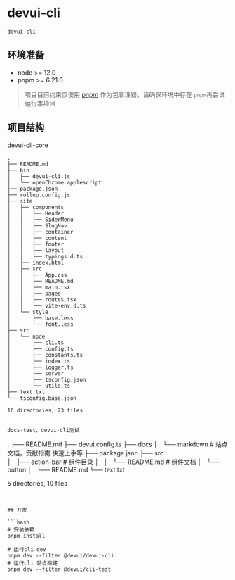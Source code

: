 # devui-cli

`devui-cli`

## 环境准备

- node >= 12.0
- pnpm >= 6.21.0

> 项目目前约束仅使用 [pnpm](https://pnpm.io/zh/) 作为包管理器，请确保环境中存在 `pnpm`再尝试运行本项目

## 项目结构
devui-cli-core
```
.
├── README.md
├── bin
│   ├── devui-cli.js
│   └── openChrome.applescript
├── package.json
├── rollup.config.js
├── site                
│   ├── components
│   │   ├── Header
│   │   ├── SiderMenu
│   │   ├── SlugNav
│   │   ├── container
│   │   ├── content
│   │   ├── footer
│   │   ├── layout
│   │   └── typings.d.ts
│   ├── index.html
│   ├── src
│   │   ├── App.css
│   │   ├── README.md
│   │   ├── main.tsx
│   │   ├── pages
│   │   ├── routes.tsx
│   │   └── vite-env.d.ts
│   └── style
│       ├── base.less
│       └── font.less
├── src
│   └── node
│       ├── cli.ts
│       ├── config.ts
│       ├── constants.ts
│       ├── index.ts
│       ├── logger.ts
│       ├── server
│       ├── tsconfig.json
│       └── utils.ts
├── text.txt
└── tsconfig.base.json

16 directories, 23 files

```
```

docs-test，devui-cli测试
```
.
├── README.md
├── devui.config.ts
├── docs
│   └── markdown # 站点文档，贡献指南 快速上手等
├── package.json
├── src                 
│   ├── action-bar      # 组件目录
│   │   └── README.md   # 组件文档
│   └── button
│       └── README.md
└── text.txt

5 directories, 10 files
```


## 开发

```bash
# 安装依赖
pnpm install

# 运行cli dev
pnpm dev --filter @devui/devui-cli
# 运行cli 站点构建
pnpm dev --filter @devui/cli-test
```
